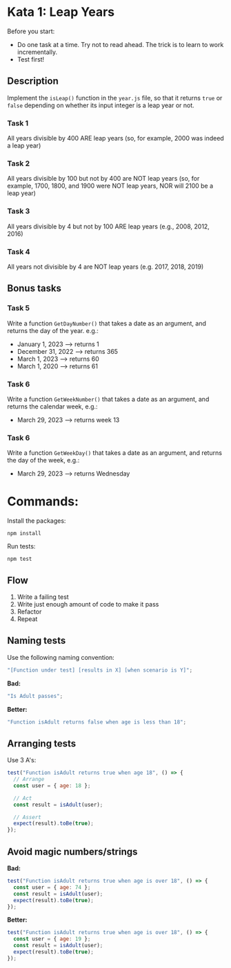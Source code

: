 # Kata 1: Leap Years

Before you start:
- Do one task at a time. Try not to read ahead. The trick is to learn to work incrementally.
- Test first!

## Description

Implement the `isLeap()` function in the `year.js` file, so that it returns
`true` or `false` depending on whether its input integer is a leap year or not.

### Task 1
All years divisible by 400 ARE leap years (so, for example, 2000 was indeed a leap year)

### Task 2
All years divisible by 100 but not by 400 are NOT leap years (so, for example, 1700, 1800, and 1900 were NOT leap years, NOR will 2100 be a leap year)

### Task 3
All years divisible by 4 but not by 100 ARE leap years (e.g., 2008, 2012, 2016)

### Task 4
All years not divisible by 4 are NOT leap years (e.g. 2017, 2018, 2019)

## Bonus tasks

### Task 5
Write a function `GetDayNumber()` that takes a date as an argument, and returns the day of the year. e.g.:
- January 1, 2023 --> returns 1
- December 31, 2022 --> returns 365
- March 1, 2023 --> returns 60
- March 1, 2020 --> returns 61

### Task 6
Write a function `GetWeekNumber()` that takes a date as an argument, and returns the calendar week, e.g.:
- March 29, 2023 --> returns week 13

### Task 6
Write a function `GetWeekDay()` that takes a date as an argument, and returns the day of the week, e.g.:
- March 29, 2023 --> returns Wednesday

# Commands:

Install the packages:

```terminal
npm install
```

Run tests:

```terminal
npm test
```

## Flow

1. Write a failing test
2. Write just enough amount of code to make it pass
3. Refactor
4. Repeat

## Naming tests

Use the following naming convention:

```js
"[Function under test] [results in X] [when scenario is Y]";
```

**Bad:**

```js
"Is Adult passes";
```

**Better:**

```js
"Function isAdult returns false when age is less than 18";
```

## Arranging tests

Use 3 A's:

```js
test("Function isAdult returns true when age 18", () => {
  // Arrange
  const user = { age: 18 };

  // Act
  const result = isAdult(user);

  // Assert
  expect(result).toBe(true);
});
```

## Avoid magic numbers/strings

**Bad:**

```js
test("Function isAdult returns true when age is over 18", () => {
  const user = { age: 74 };
  const result = isAdult(user);
  expect(result).toBe(true);
});
```

**Better:**

```js
test("Function isAdult returns true when age is over 18", () => {
  const user = { age: 19 };
  const result = isAdult(user);
  expect(result).toBe(true);
});
```
